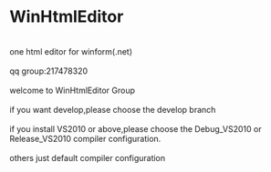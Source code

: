 WinHtmlEditor
=============

<br>one html editor for winform(.net)</br>
<br>qq group:217478320</br>
<br>welcome to WinHtmlEditor Group</br>
<br>if you want develop,please choose the develop branch</br>
<br>if you install VS2010 or above,please choose the Debug_VS2010 or Release_VS2010 compiler configuration.</br>
<br>others just default compiler configuration</br>